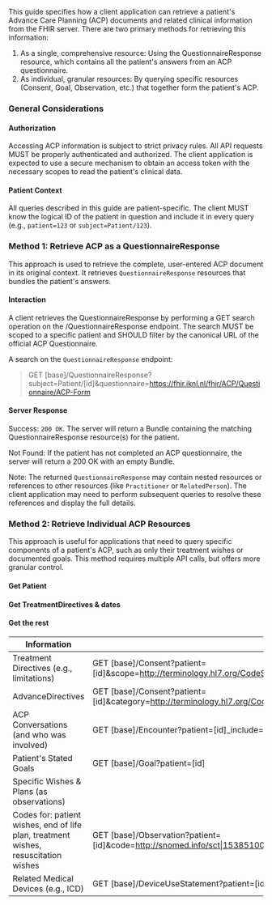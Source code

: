 This guide specifies how a client application can retrieve a patient's Advance Care Planning (ACP) documents and related clinical information from the FHIR server. There are two primary methods for retrieving this information:

1. As a single, comprehensive resource: Using the QuestionnaireResponse resource, which contains all the patient's answers from an ACP questionnaire.
2. As individual, granular resources: By querying specific resources (Consent, Goal, Observation, etc.) that together form the patient's ACP.

### General Considerations
#### Authorization
Accessing ACP information is subject to strict privacy rules. All API requests MUST be properly authenticated and authorized. The client application is expected to use a secure mechanism to obtain an access token with the necessary scopes to read the patient's clinical data.

#### Patient Context
All queries described in this guide are patient-specific. The client MUST know the logical ID of the patient in question and include it in every query (e.g., `patient=123` or `subject=Patient/123`). 

### Method 1: Retrieve ACP as a QuestionnaireResponse
This approach is used to retrieve the complete, user-entered ACP document in its original context. It retrieves `QuestionnaireResponse` resources that bundles the patient's answers.

#### Interaction
A client retrieves the QuestionnaireResponse by performing a GET search operation on the /QuestionnaireResponse endpoint. The search MUST be scoped to a specific patient and SHOULD filter by the canonical URL of the official ACP Questionnaire.

A search on the `QuestionnaireResponse` endpoint:

> GET [base]/QuestionnaireResponse?subject=Patient/[id]&questionnaire=https://fhir.iknl.nl/fhir/ACP/Questionnaire/ACP-Form

#### Server Response
Success: `200 OK`. The server will return a Bundle containing the matching QuestionnaireResponse resource(s) for the patient.

Not Found: If the patient has not completed an ACP questionnaire, the server will return a 200 OK with an empty Bundle.

Note: The returned `QuestionnaireResponse` may contain nested resources or references to other resources (like `Practitioner` or `RelatedPerson`). The client application may need to perform subsequent queries to resolve these references and display the full details.

### Method 2: Retrieve Individual ACP Resources

This approach is useful for applications that need to query specific components of a patient's ACP, such as only their treatment wishes or documented goals. This method requires multiple API calls, but offers more granular control.

#### Get Patient 

#### Get TreatmentDirectives & dates

#### Get the rest


| Information | Search URL|
|-|-|
|Treatment Directives (e.g., limitations)| GET [base]/Consent?patient=[id]&scope=http://terminology.hl7.org/CodeSystem/consentscope\|treatment|
|AdvanceDirectives|GET [base]/Consent?patient=[id]&category=http://terminology.hl7.org/CodeSystem/consentcategorycodes\|acd|
|ACP Conversations (and who was involved)|GET [base]/Encounter?patient=[id]_include=Encounter:participant|
|Patient's Stated Goals|GET [base]/Goal?patient=[id]|
| Specific Wishes & Plans (as observations)
Codes for: patient wishes, end of life plan, treatment wishes, resuscitation wishes |GET [base]/Observation?patient=[id]&code=http://snomed.info/sct\|153851000146100,395091006,340171000146104,247751003
|Related Medical Devices (e.g., ICD)|GET [base]/DeviceUseStatement?patient=[id]|